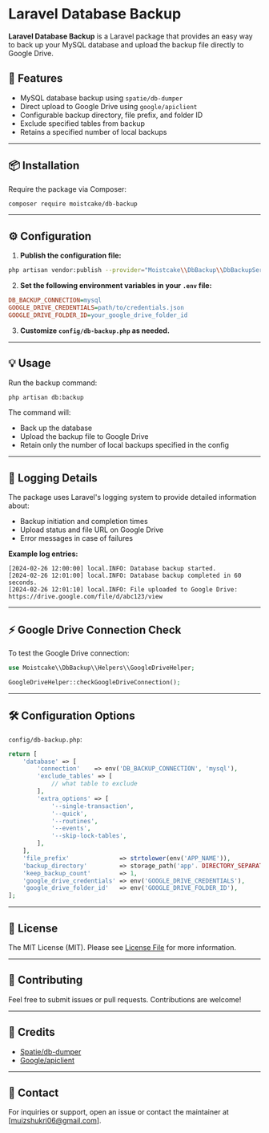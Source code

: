 # Laravel Database Backup

**Laravel Database Backup** is a Laravel package that provides an easy way to back up your MySQL database and upload the backup file directly to Google Drive.

## 🚀 Features

- MySQL database backup using `spatie/db-dumper`
- Direct upload to Google Drive using `google/apiclient`
- Configurable backup directory, file prefix, and folder ID
- Exclude specified tables from backup
- Retains a specified number of local backups

---

## 📦 Installation

Require the package via Composer:

```bash
composer require moistcake/db-backup
```

---

## ⚙️ Configuration

1. **Publish the configuration file:**

```bash
php artisan vendor:publish --provider="Moistcake\\DbBackup\\DbBackupServiceProvider"
```

2. **Set the following environment variables in your `.env` file:**

```ini
DB_BACKUP_CONNECTION=mysql
GOOGLE_DRIVE_CREDENTIALS=path/to/credentials.json
GOOGLE_DRIVE_FOLDER_ID=your_google_drive_folder_id
```

3. **Customize `config/db-backup.php` as needed.**

---

## 💡 Usage

Run the backup command:

```bash
php artisan db:backup
```

The command will:
- Back up the database
- Upload the backup file to Google Drive
- Retain only the number of local backups specified in the config

---

## 📝 Logging Details

The package uses Laravel's logging system to provide detailed information about:

- Backup initiation and completion times
- Upload status and file URL on Google Drive
- Error messages in case of failures

**Example log entries:**

```
[2024-02-26 12:00:00] local.INFO: Database backup started.
[2024-02-26 12:01:00] local.INFO: Database backup completed in 60 seconds.
[2024-02-26 12:01:10] local.INFO: File uploaded to Google Drive: https://drive.google.com/file/d/abc123/view
```

---

## ⚡ Google Drive Connection Check

To test the Google Drive connection:

```php
use Moistcake\\DbBackup\\Helpers\\GoogleDriveHelper;

GoogleDriveHelper::checkGoogleDriveConnection();
```

---

## 🛠 Configuration Options

`config/db-backup.php`:

```php
return [
    'database' => [
        'connection'    => env('DB_BACKUP_CONNECTION', 'mysql'),
        'exclude_tables' => [
            // what table to exclude
        ],
        'extra_options' => [
            '--single-transaction',
            '--quick',
            '--routines',
            '--events',
            '--skip-lock-tables',
        ],
    ],
    'file_prefix'              => strtolower(env('APP_NAME')),
    'backup_directory'         => storage_path('app'. DIRECTORY_SEPARATOR .'db_backups'),
    'keep_backup_count'        => 1,
    'google_drive_credentials' => env('GOOGLE_DRIVE_CREDENTIALS'),
    'google_drive_folder_id'   => env('GOOGLE_DRIVE_FOLDER_ID'),
];
```

---

## 📝 License

The MIT License (MIT). Please see [License File](LICENSE) for more information.

---

## 🤝 Contributing

Feel free to submit issues or pull requests. Contributions are welcome!

---

## 🙌 Credits

- [Spatie/db-dumper](https://github.com/spatie/db-dumper)
- [Google/apiclient](https://github.com/googleapis/google-api-php-client)

---

## 📧 Contact

For inquiries or support, open an issue or contact the maintainer at [muizshukri06@gmail.com].

